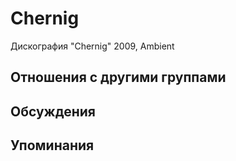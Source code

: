 # Chernig

Дискография
"Chernig" 2009, Ambient

## Отношения с другими группами


## Обсуждения


## Упоминания

